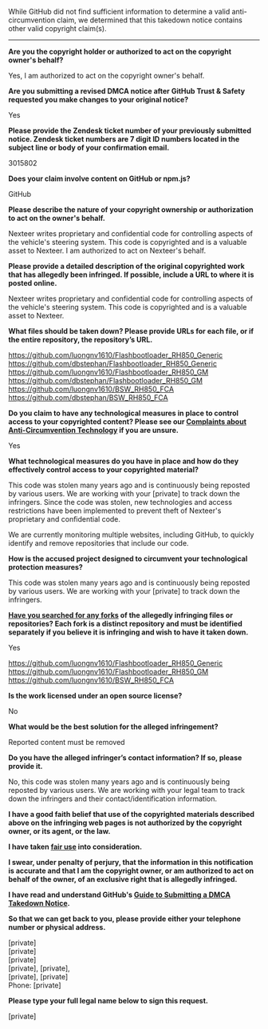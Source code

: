 While GitHub did not find sufficient information to determine a valid anti-circumvention claim, we determined that this takedown notice contains other valid copyright claim(s).

---

**Are you the copyright holder or authorized to act on the copyright owner's behalf?**

Yes, I am authorized to act on the copyright owner's behalf.

**Are you submitting a revised DMCA notice after GitHub Trust & Safety requested you make changes to your original notice?**

Yes

**Please provide the Zendesk ticket number of your previously submitted notice. Zendesk ticket numbers are 7 digit ID numbers located in the subject line or body of your confirmation email.**

3015802

**Does your claim involve content on GitHub or npm.js?**

GitHub

**Please describe the nature of your copyright ownership or authorization to act on the owner's behalf.**

Nexteer writes proprietary and confidential code for controlling aspects of the vehicle's steering system. This code is copyrighted and is a valuable asset to Nexteer. I am authorized to act on Nexteer's behalf.

**Please provide a detailed description of the original copyrighted work that has allegedly been infringed. If possible, include a URL to where it is posted online.**

Nexteer writes proprietary and confidential code for controlling aspects of the vehicle's steering system. This code is copyrighted and is a valuable asset to Nexteer.

**What files should be taken down? Please provide URLs for each file, or if the entire repository, the repository’s URL.**

https://github.com/luongnv1610/Flashbootloader_RH850_Generic  
https://github.com/dbstephan/Flashbootloader_RH850_Generic  
https://github.com/luongnv1610/Flashbootloader_RH850_GM  
https://github.com/dbstephan/Flashbootloader_RH850_GM  
https://github.com/luongnv1610/BSW_RH850_FCA  
https://github.com/dbstephan/BSW_RH850_FCA  

**Do you claim to have any technological measures in place to control access to your copyrighted content? Please see our <a href="https://docs.github.com/articles/guide-to-submitting-a-dmca-takedown-notice#complaints-about-anti-circumvention-technology">Complaints about Anti-Circumvention Technology</a> if you are unsure.**

Yes

**What technological measures do you have in place and how do they effectively control access to your copyrighted material?**

This code was stolen many years ago and is continuously being reposted by various users. We are working with your [private] to track down the infringers. Since the code was stolen, new technologies and access restrictions have been implemented to prevent theft of Nexteer's proprietary and confidential code.

We are currently monitoring multiple websites, including GitHub, to quickly identify and remove repositories that include our code.

**How is the accused project designed to circumvent your technological protection measures?**

This code was stolen many years ago and is continuously being reposted by various users. We are working with your [private] to track down the infringers.

**<a href="https://docs.github.com/articles/dmca-takedown-policy#b-what-about-forks-or-whats-a-fork">Have you searched for any forks</a> of the allegedly infringing files or repositories? Each fork is a distinct repository and must be identified separately if you believe it is infringing and wish to have it taken down.**

Yes

https://github.com/luongnv1610/Flashbootloader_RH850_Generic  
https://github.com/luongnv1610/Flashbootloader_RH850_GM  
https://github.com/luongnv1610/BSW_RH850_FCA  

**Is the work licensed under an open source license?**

No

**What would be the best solution for the alleged infringement?**

Reported content must be removed

**Do you have the alleged infringer’s contact information? If so, please provide it.**

No, this code was stolen many years ago and is continuously being reposted by various users. We are working with your legal team to track down the infringers and their contact/identification information.

**I have a good faith belief that use of the copyrighted materials described above on the infringing web pages is not authorized by the copyright owner, or its agent, or the law.**

**I have taken <a href="https://www.lumendatabase.org/topics/22">fair use</a> into consideration.**

**I swear, under penalty of perjury, that the information in this notification is accurate and that I am the copyright owner, or am authorized to act on behalf of the owner, of an exclusive right that is allegedly infringed.**

**I have read and understand GitHub's <a href="https://docs.github.com/articles/guide-to-submitting-a-dmca-takedown-notice/">Guide to Submitting a DMCA Takedown Notice</a>.**

**So that we can get back to you, please provide either your telephone number or physical address.**

[private]  
[private]  
[private]  
[private], [private],  
[private], [private]  
Phone: [private]  

**Please type your full legal name below to sign this request.**

[private]  
